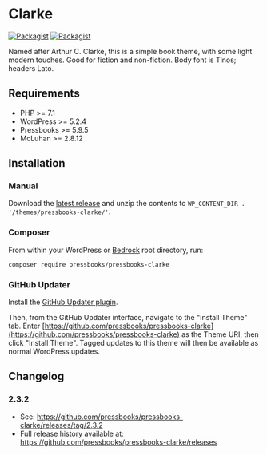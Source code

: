 # Clarke

[![Packagist](https://img.shields.io/packagist/l/pressbooks/pressbooks-clarke.svg)](https://packagist.org/packages/pressbooks/pressbooks-clarke) [![Packagist](https://img.shields.io/packagist/v/pressbooks/pressbooks-clarke.svg)](https://packagist.org/packages/pressbooks/pressbooks-clarke)

Named after Arthur C. Clarke, this is a simple book theme, with some light modern touches. Good for fiction and non-fiction. Body font is Tinos; headers Lato.

## Requirements

* PHP >= 7.1
* WordPress >= 5.2.4
* Pressbooks >= 5.9.5
* McLuhan >= 2.8.12

## Installation

### Manual

Download the [latest release](https://github.com/pressbooks/pressbooks-clarke/releases/latest/) and unzip the contents to `WP_CONTENT_DIR . '/themes/pressbooks-clarke/'`.

### Composer

From within your WordPress or [Bedrock](https://roots.io/bedrock/) root directory, run:

```
composer require pressbooks/pressbooks-clarke
```

### GitHub Updater

Install the [GitHub Updater plugin](https://github.com/afragen/github-updater).

Then, from the GitHub Updater interface, navigate to the "Install Theme" tab. Enter [https://github.com/pressbooks/pressbooks-clarke](https://github.com/pressbooks/pressbooks-clarke) as the Theme URI, then click "Install Theme". Tagged updates to this theme will then be available as normal WordPress updates.

## Changelog

### 2.3.2

* See: https://github.com/pressbooks/pressbooks-clarke/releases/tag/2.3.2
* Full release history available at: https://github.com/pressbooks/pressbooks-clarke/releases
